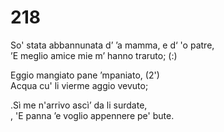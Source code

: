 # 218
  
So' stata abbannunata d’ ’a mamma, e d‘ 'o patre,  
’E meglio amice mie m’ hanno traruto; (:)  
  
Eggio mangiato pane ’mpaniato, (2')  
Acqua cu' li vierme aggio vevuto;  
  
.Sì me n'arrivo ascì’ da li surdate,  
, 'E panna ’e voglio appennere pe' bute.  
  

